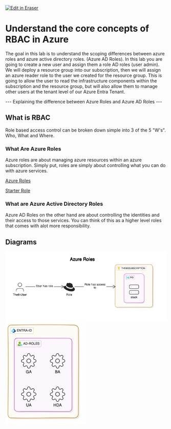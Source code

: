 <p><a target="_blank" href="https://app.eraser.io/workspace/xWbKMC6PUPk3CmTlvB99" id="edit-in-eraser-github-link"><img alt="Edit in Eraser" src="https://firebasestorage.googleapis.com/v0/b/second-petal-295822.appspot.com/o/images%2Fgithub%2FOpen%20in%20Eraser.svg?alt=media&amp;token=968381c8-a7e7-472a-8ed6-4a6626da5501"></a></p>

# Understand the core concepts of RBAC in Azure
The goal in this lab is to understand the scoping differences between azure roles and azure active directory roles. (Azure AD Roles). In this lab you are going to create a new user and assign them a role AD roles (user admin). We will deploy a resource group into our subscription, then we will assign an azure reader role to the user we created for the resource group. This is going to allow the user to read the infrastructure components within the subscription and the resource group, but will also allow them to manage other users at the tenant level of our Azure Entra Tenant.

--- Explaining the difference between Azure Roles and Azure AD Roles ---

## What is RBAC
Role based access control can be broken down simple into 3 of the 5 "W's". Who, What and Where. 

### What Are Azure Roles
Azure roles are about managing azure resources within an azure subscription. Simply put, roles are simply about controlling what you can do with azure services.

[﻿Azure Roles](https://app.eraser.io/workspace/BHwWWXh1FIPMdoILWuG5?elements=H-942cEJ85ENewL6PEqwfw) 

[﻿Starter Role](https://app.eraser.io/workspace/BHwWWXh1FIPMdoILWuG5?elements=T8UY-I4_rNL_iK8SQGA6dw) 

### What are Azure Active Directory Roles
Azure AD Roles on the other hand are about controlling the identities and their access to those services. You can think of this as a higher level roles that comes with alot more responsibility.


<!-- eraser-additional-content -->
## Diagrams
<!-- eraser-additional-files -->
<a href="/tech-guides/azure/az-104/10-rbac/README-Azure Roles-1.eraserdiagram" data-element-id="CsJ7Pz0vQGar5PAiVBRK5"><img src="/.eraser/xWbKMC6PUPk3CmTlvB99___5TeIkEqzZuNt0Cv0uz03Dj9ejbv1___---diagram----303870e0f9f1df7473e72732f79920c2-Azure-Roles.png" alt="" data-element-id="CsJ7Pz0vQGar5PAiVBRK5" /></a>
<a href="/tech-guides/azure/az-104/10-rbac/README-cloud-architecture-2.eraserdiagram" data-element-id="tfLDpwSHMqW3i7QYnQmtu"><img src="/.eraser/xWbKMC6PUPk3CmTlvB99___5TeIkEqzZuNt0Cv0uz03Dj9ejbv1___---diagram----805ab9f5e5dd1677d1b46235a5e8fd03.png" alt="" data-element-id="tfLDpwSHMqW3i7QYnQmtu" /></a>
<!-- end-eraser-additional-files -->
<!-- end-eraser-additional-content -->
<!--- Eraser file: https://app.eraser.io/workspace/xWbKMC6PUPk3CmTlvB99 --->